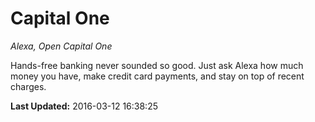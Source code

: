# Capital One
*Alexa, Open Capital One*

Hands-free banking never sounded so good. Just ask Alexa how much money you have, make credit card payments, and stay on top of recent charges.

**Last Updated:** 2016-03-12 16:38:25